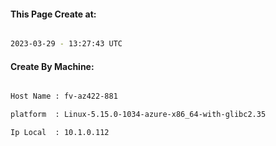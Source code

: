 
   
#### This Page Create at:

```bash

2023-03-29 - 13:27:43 UTC

```

#### Create By Machine:

```bash

Host Name : fv-az422-881

platform  : Linux-5.15.0-1034-azure-x86_64-with-glibc2.35

Ip Local  : 10.1.0.112

```

